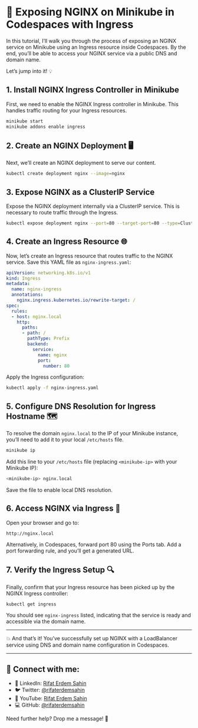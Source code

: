 # 🚀 Exposing NGINX on Minikube in Codespaces with Ingress

In this tutorial, I’ll walk you through the process of exposing an NGINX service on Minikube using an Ingress resource inside Codespaces. By the end, you’ll be able to access your NGINX service via a public DNS and domain name.

Let’s jump into it! 💡

## 1. Install NGINX Ingress Controller in Minikube

First, we need to enable the NGINX Ingress controller in Minikube. This handles traffic routing for your Ingress resources.

```bash
minikube start
minikube addons enable ingress
```

## 2. Create an NGINX Deployment 🖥️

Next, we’ll create an NGINX deployment to serve our content.

```bash
kubectl create deployment nginx --image=nginx
```

## 3. Expose NGINX as a ClusterIP Service

Expose the NGINX deployment internally via a ClusterIP service. This is necessary to route traffic through the Ingress.

```bash
kubectl expose deployment nginx --port=80 --target-port=80 --type=ClusterIP
```

## 4. Create an Ingress Resource 🌐

Now, let’s create an Ingress resource that routes traffic to the NGINX service. Save this YAML file as `nginx-ingress.yaml`:

```yaml
apiVersion: networking.k8s.io/v1
kind: Ingress
metadata:
  name: nginx-ingress
  annotations:
    nginx.ingress.kubernetes.io/rewrite-target: /
spec:
  rules:
  - host: nginx.local
    http:
      paths:
      - path: /
        pathType: Prefix
        backend:
          service:
            name: nginx
            port:
              number: 80
```

Apply the Ingress configuration:

```bash
kubectl apply -f nginx-ingress.yaml
```

## 5. Configure DNS Resolution for Ingress Hostname 🗺️

To resolve the domain `nginx.local` to the IP of your Minikube instance, you’ll need to add it to your local `/etc/hosts` file.

```bash
minikube ip
```

Add this line to your `/etc/hosts` file (replacing `<minikube-ip>` with your Minikube IP):

```bash
<minikube-ip> nginx.local
```

Save the file to enable local DNS resolution.

## 6. Access NGINX via Ingress 🚀

Open your browser and go to:

```url
http://nginx.local
```

Alternatively, in Codespaces, forward port 80 using the Ports tab. Add a port forwarding rule, and you’ll get a generated URL.

## 7. Verify the Ingress Setup 🔍

Finally, confirm that your Ingress resource has been picked up by the NGINX Ingress controller:

```bash
kubectl get ingress
```

You should see `nginx-ingress` listed, indicating that the service is ready and accessible via the domain name.

---

💥 And that’s it! You’ve successfully set up NGINX with a LoadBalancer service using DNS and domain name configuration in Codespaces.

---

## 🔗 Connect with me:

- 💼 LinkedIn: [Rifat Erdem Sahin](https://www.linkedin.com/in/rifaterdemsahin/)
- 🐦 Twitter: [@rifaterdemsahin](https://x.com/rifaterdemsahin)
- 🎥 YouTube: [Rifat Erdem Sahin](https://www.youtube.com/@RifatErdemSahin)
- 💻 GitHub: [@rifaterdemsahin](https://github.com/rifaterdemsahin)

Need further help? Drop me a message! 👋

